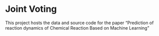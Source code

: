 # Joint Voting
This project hosts the data and source code for the paper “Prediction of reaction dynamics of Chemical Reaction Based on Machine Learning”
